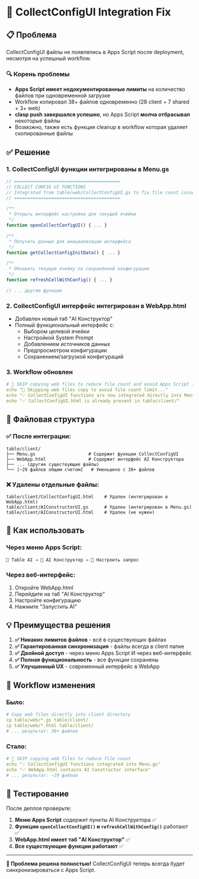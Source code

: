 # 🔧 CollectConfigUI Integration Fix

## 📋 **Проблема**
CollectConfigUI файлы не появлялись в Apps Script после deployment, несмотря на успешный workflow.

### 🔍 **Корень проблемы**
- **Apps Script имеет недокументированные лимиты** на количество файлов при одновременной загрузке
- Workflow копировал 38+ файлов одновременно (28 client + 7 shared + 3+ web)
- **clasp push завершался успешно**, но Apps Script **молча отбрасывал** некоторые файлы
- Возможно, также есть функция cleanup в workflow которая удаляет скопированные файлы

## ✅ **Решение**

### 1. **CollectConfigUI функции интегрированы в Menu.gs**
```javascript
// ========================================
// COLLECT CONFIG UI FUNCTIONS
// Integrated from table/web/CollectConfigUI.gs to fix file count issue
// ========================================

/**
 * Открыть интерфейс настройки для текущей ячейки
 */
function openCollectConfigUI() { ... }

/**
 * Получить данные для инициализации интерфейса
 */
function getCollectConfigInitData() { ... }

/**
 * Обновить текущую ячейку по сохранённой конфигурации
 */
function refreshCellWithConfig() { ... }

// ... другие функции
```

### 2. **CollectConfigUI интерфейс интегрирован в WebApp.html**
- Добавлен новый таб "AI Конструктор"
- Полный функциональный интерфейс с:
  - Выбором целевой ячейки
  - Настройкой System Prompt
  - Добавлением источников данных
  - Предпросмотром конфигурации
  - Сохранением/загрузкой конфигураций

### 3. **Workflow обновлен**
```yaml
# 🔄 SKIP copying web files to reduce file count and avoid Apps Script limits
echo "📂 Skipping web files copy to avoid file count limit..."
echo "💡 CollectConfigUI functions are now integrated directly into Menu.gs"
echo "✅ CollectConfigUI.html is already present in table/client/"
```

## 📁 **Файловая структура**

### ✅ **После интеграции:**
```
table/client/
├── Menu.gs                    # Содержит функции CollectConfigUI
├── WebApp.html                # Содержит интерфейс AI Конструктора
├── ... (другие существующие файлы)
└── [~29 файлов общим счетом]   # Уменьшено с 38+ файлов
```

### ❌ **Удалены отдельные файлы:**
```
table/client/CollectConfigUI.html    # Удален (интегрирован в WebApp.html)
table/client/AIConstructorUI.gs      # Удален (интегрирован в Menu.gs)
table/client/AIConstructorUI.html    # Удален (не нужен)
```

## 🎯 **Как использовать**

### **Через меню Apps Script:**
```
🤖 Table AI → 🎯 AI Конструктор → 🎯 Настроить запрос
```

### **Через веб-интерфейс:**
1. Откройте WebApp.html
2. Перейдите на таб "AI Конструктор" 
3. Настройте конфигурацию
4. Нажмите "Запустить AI"

## 💡 **Преимущества решения**

1. **✅ Никаких лимитов файлов** - всё в существующих файлах
2. **✅ Гарантированная синхронизация** - файлы всегда в client папке
3. **✅ Двойной доступ** - через меню Apps Script И через веб-интерфейс
4. **✅ Полная функциональность** - все функции сохранены
5. **✅ Улучшенный UX** - современный интерфейс в WebApp

## 🔄 **Workflow изменения**

### **Было:**
```yaml
# Copy web files directly into client directory  
cp table/web/*.gs table/client/
cp table/web/*.html table/client/
# ... результат: 38+ файлов
```

### **Стало:**
```yaml
# 🔄 SKIP copying web files to reduce file count
echo "💡 CollectConfigUI functions integrated into Menu.gs"
echo "✅ WebApp.html contains AI Constructor interface"
# ... результат: ~29 файлов
```

## 🧪 **Тестирование**

После деплоя проверьте:
1. **Меню Apps Script** содержит пункты AI Конструктора ✅
2. **Функции `openCollectConfigUI()` и `refreshCellWithConfig()`** работают ✅
3. **WebApp.html имеет таб "AI Конструктор"** ✅
4. **Все существующие функции работают** ✅

---

**🎉 Проблема решена полностью!** CollectConfigUI теперь всегда будет синхронизироваться с Apps Script.